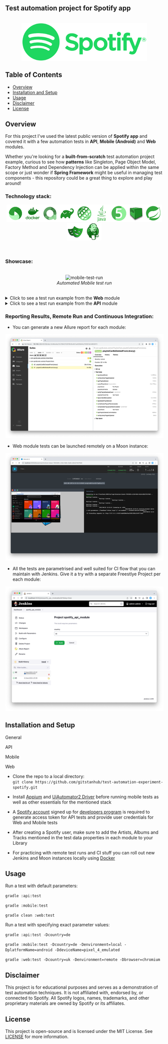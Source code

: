 ## Test automation project for Spotify app

<p align="center">
<br>
  <img src="media/logo/Spotify_Logo_RGB_Green.png" alt="spotify-logo" width="400">
</p>

## Table of Contents
- [Overview](#overview)
- [Installation and Setup](#installation-and-setup)
- [Usage](#usage)
- [Disclaimer](#disclaimer)
- [License](#license)

## Overview
For this project I've used the latest public version of **Spotify app** and covered it with a few automation tests in **API**, **Mobile (Android)** and **Web** modules.

Whether you're looking for a **built-from-scratch** test automation project example, curious to see how **patterns** like Singleton, Page Object Model, Factory Method and Dependency Injection can be applied within the same scope or just wonder if **Spring Framework** might be useful in managing test components - this repository could be a great thing to explore and play around!

### Technology stack:

<p align="center">
<a href="https://appium.io/"><img src="media/icons/appium.png" alt="appium-logo" width="55"></a><a href="https://www.docker.com/"><img src="media/icons/docker.png" alt="docker-logo" width="55"></a><a href="https://github.com/allure-framework"><img src="media/icons/allure.png" alt="allure-logo" width="55"></a><a href="https://gradle.org/"><img src="media/icons/gradle.png" alt="gradle-logo" width="55"></a><a href="https://rest-assured.io/"><img src="media/icons/restassured.png" alt="restassured-logo" width="55"></a><a href="https://www.java.com/en/"><img src="media/icons/java.png" alt="java-logo" width="55"></a><a href="https://junit.org/junit5/"><img src="media/icons/junit5.png" alt="junit5-logo" width="55"></a><a href="https://aerokube.com/moon/"><img src="media/icons/selenoid.png" alt="selenoid-logo" width="55"></a><a href="https://spring.io/projects/spring-framework"><img src="media/icons/spring.png" alt="spring-logo" width="55"></a><a href="https://playwright.dev/java/"><img src="media/icons/playwright.png" alt="jenkins-logo" width="55"></a><a href="https://www.jenkins.io/"><img src="media/icons/jenkins.png" alt="jenkins-logo" width="55"></a>
</p>
<br>

### Showcase:

<p align="center">
<br>
<img src="media/gifs/mobile_test_run.gif" alt="mobile-test-run" width="400">
<br>
<i>Automated Mobile test run</i>
</p>

<br>
<details>
  <summary>Click to see a test run example from the <b>Web</b> module</summary>
<p align="center">
<br>
<img src="media/gifs/web_test_run.gif" alt="web-test-run">
<br>
<i>Automated Web test run</i>
</p>
</details>

<details>
  <summary>Click to see a test run example from the <b>API</b> module</summary>
<p align="center">
<br>
<img src="media/gifs/api_test_run.gif" alt="api-test-run">
<br>
<i>Automated API test run</i>
</p>
</details>


### Reporting Results, Remote Run and Continuous Integration:
* You can generate a new Allure report for each module:
<p align="center">
<img src="media/screenshots/allure_screenshot.png" alt="allure-screenshot">
</p>

* Web module tests can be launched remotely on a Moon instance:
<p align="center">
<img src="media/screenshots/selenoid_screenshot.png" alt="selenoid-screenshot">
</p>

* All the tests are parametrised and well suited for CI flow that you can maintain with Jenkins. Give it a try with a separate Freestlye Project per each module:
<p align="center">
<img src="media/screenshots/jenkins_screenshot.png" alt="jenkins-screenshot">
</p>

## Installation and Setup
General

API

Mobile 

Web
* Clone the repo to a local directory: <br>
```git clone https://github.com/gitstanhub/test-automation-experiment-spotify.git```


* Install <a href="https://appium.io/docs/en/2.1/quickstart/install/">Appium</a> and <a href="https://appium.io/docs/en/2.1/quickstart/uiauto2-driver/">UiAutomator2 Driver</a> before running mobile tests as well as other essentials for the mentioned stack


* A <a href="https://www.spotify.com/us/signup">Spotify account</a> signed up for <a href="https://developer.spotify.com/">developers program</a> is required to generate access token for API tests and provide user credentials for Web and Mobile tests


* After creating a Spotify user, make sure to add the Artists, Albums and Tracks mentioned in the test data properties in each module to your Library


* For practicing with remote test runs and CI stuff you can roll out new Jenkins and Moon instances locally using <a href="https://www.docker.com/products/docker-desktop/">Docker</a>

## Usage
Run a test with default parameters:<br>

```gradle :api:test```<br>

```gradle :mobile:test```<br>

```gradle clean :web:test```<br>

Run a test with specifying exact parameter values:<br>

```gradle :api:test -Dcountry=de```<br>

```gradle :mobile:test -Dcountry=de -Denvironment=local -DplatformName=android -DdeviceName=pixel_4_emulated```<br>

```gradle :web:test -Dcountry=uk -Denvironment=remote -Dbrowser=chromium```<br>

## Disclaimer

This project is for educational purposes and serves as a demonstration of test automation techniques. It is not affiliated with, endorsed by, or connected to Spotify. All Spotify logos, names, trademarks, and other proprietary materials are owned by Spotify or its affiliates.

## License

This project is open-source and is licensed under the MIT License. See [LICENSE](./LICENSE) for more information.
